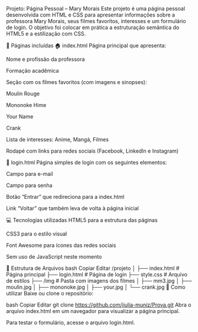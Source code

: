  Projeto: Página Pessoal – Mary Morais
Este projeto é uma página pessoal desenvolvida com HTML e CSS para apresentar informações sobre a professora Mary Morais, seus filmes favoritos, interesses e um formulário de login. O objetivo foi colocar em prática a estruturação semântica do HTML5 e a estilização com CSS.

📄 Páginas incluídas
🏠 index.html
Página principal que apresenta:

Nome e profissão da professora

Formação acadêmica

Seção com os filmes favoritos (com imagens e sinopses):

Moulin Rouge

Mononoke Hime

Your Name

Crank

Lista de interesses: Anime, Mangá, Filmes

Rodapé com links para redes sociais (Facebook, LinkedIn e Instagram)

🔐 login.html
Página simples de login com os seguintes elementos:

Campo para e-mail

Campo para senha

Botão “Entrar” que redireciona para a index.html

Link “Voltar” que também leva de volta à página inicial

💻 Tecnologias utilizadas
HTML5 para a estrutura das páginas

CSS3 para o estilo visual

Font Awesome para ícones das redes sociais

Sem uso de JavaScript neste momento

📁 Estrutura de Arquivos
bash
Copiar
Editar
/projeto
│
├── index.html           # Página principal
├── login.html           # Página de login
├── style.css            # Arquivo de estilos
├── /img                 # Pasta com imagens dos filmes
│   ├── mm3.jpg
│   ├── moulin.jpg
│   ├── mononoke.jpg
│   ├── your.jpg
│   └── crank.jpg
🚀 Como utilizar
Baixe ou clone o repositório:

bash
Copiar
Editar
git clone https://github.com/jiulia-muniz/Prova.git
Abra o arquivo index.html em um navegador para visualizar a página principal.

Para testar o formulário, acesse o arquivo login.html.
